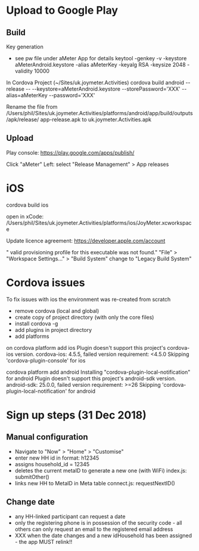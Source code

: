 Upload to Google Play
=====================


Build
-----

Key generation
- see pw file under aMeter App for details
keytool -genkey -v -keystore aMeterAndroid.keystore -alias aMeterKey -keyalg RSA -keysize 2048 -validity 10000

In Cordova Project
(~/Sites/uk.joymeter.Activities)
cordova build android --release -- --keystore=aMeterAndroid.keystore --storePassword='XXX' --alias=aMeterKey --password='XXX'

Rename the file from 
/Users/phil/Sites/uk.joymeter.Activities/platforms/android/app/build/outputs/apk/release/ app-release.apk
to
uk.joymeter.Activities.apk

Upload
------

Play console:
https://play.google.com/apps/publish/

Click "aMeter"
Left: select "Release Management" > App releases

iOS
===

cordova build ios

open in xCode:
/Users/phil/Sites/uk.joymeter.Activities/platforms/ios/JoyMeter.xcworkspace

Update licence agreement:
https://developer.apple.com/account

" valid provisioning profile for this executable was not found."
"File" > "Workspace Settings..." >  "Build System" change to "Legacy Build System"


Cordova issues
==============

To fix issues with ios the environment was re-created from scratch
- remove cordova (local and global)
- create copy of project directory (with only the core files)
- install cordova -g
- add plugins in project directory
- add platforms

on 
cordova platform add ios
    Plugin doesn't support this project's cordova-ios version. cordova-ios: 4.5.5, failed version requirement: <4.5.0
    Skipping 'cordova-plugin-console' for ios

cordova platform add android
    Installing "cordova-plugin-local-notification" for android
    Plugin doesn't support this project's android-sdk version. android-sdk: 25.0.0, failed version requirement: >=26
    Skipping 'cordova-plugin-local-notification' for android




Sign up steps (31 Dec 2018)
===========================

Manual configuration
--------------------

- Navigate to "Now" > "Home" > "Customise"
- enter new HH id in format: h12345
- assigns household_id = 12345
- deletes the current metaID to generate a new one (with WiFi)       index.js: submitOther()
- links new HH to MetaID in Meta table                               connect.js: requestNextID()

Change date
-----------

- any HH-linked participant can request a date
- only the registering phone is in possession of the security code - all others can only request an email to the registered email address
- XXX when the date changes and a new idHousehold has been assigned - the app MUST relink!!


